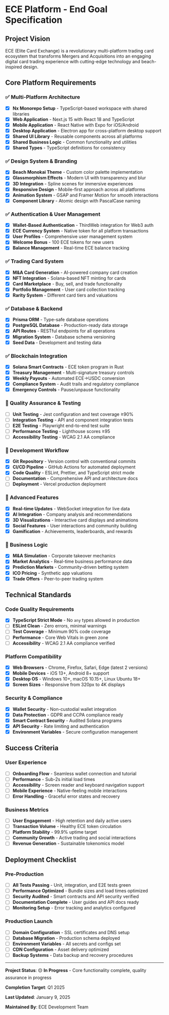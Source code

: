 # ECE Platform - End Goal Specification

## Project Vision
ECE (Elite Card Exchange) is a revolutionary multi-platform trading card ecosystem that transforms Mergers and Acquisitions into an engaging digital card trading experience with cutting-edge technology and beach-inspired design.

## Core Platform Requirements

### ✅ Multi-Platform Architecture
- [x] **Nx Monorepo Setup** - TypeScript-based workspace with shared libraries
- [x] **Web Application** - Next.js 15 with React 18 and TypeScript
- [x] **Mobile Application** - React Native with Expo for iOS/Android
- [x] **Desktop Application** - Electron app for cross-platform desktop support
- [x] **Shared UI Library** - Reusable components across all platforms
- [x] **Shared Business Logic** - Common functionality and utilities
- [x] **Shared Types** - TypeScript definitions for consistency

### ✅ Design System & Branding
- [x] **Beach Monokai Theme** - Custom color palette implementation
- [x] **Glassmorphism Effects** - Modern UI with transparency and blur
- [x] **3D Integration** - Spline scenes for immersive experiences
- [x] **Responsive Design** - Mobile-first approach across all platforms
- [x] **Animation System** - GSAP and Framer Motion for smooth interactions
- [x] **Component Library** - Atomic design with PascalCase naming

### ✅ Authentication & User Management
- [x] **Wallet-Based Authentication** - ThirdWeb integration for Web3 auth
- [x] **ECE Currency System** - Native token for all platform transactions
- [x] **User Profiles** - Comprehensive user management system
- [x] **Welcome Bonus** - 100 ECE tokens for new users
- [x] **Balance Management** - Real-time ECE balance tracking

### ✅ Trading Card System
- [x] **M&A Card Generation** - AI-powered company card creation
- [x] **NFT Integration** - Solana-based NFT minting for cards
- [x] **Card Marketplace** - Buy, sell, and trade functionality
- [x] **Portfolio Management** - User card collection tracking
- [x] **Rarity System** - Different card tiers and valuations

### ✅ Database & Backend
- [x] **Prisma ORM** - Type-safe database operations
- [x] **PostgreSQL Database** - Production-ready data storage
- [x] **API Routes** - RESTful endpoints for all operations
- [x] **Migration System** - Database schema versioning
- [x] **Seed Data** - Development and testing data

### ✅ Blockchain Integration
- [x] **Solana Smart Contracts** - ECE token program in Rust
- [x] **Treasury Management** - Multi-signature treasury controls
- [x] **Weekly Payouts** - Automated ECE->USDC conversion
- [x] **Compliance System** - Audit trails and regulatory compliance
- [x] **Emergency Controls** - Pause/unpause functionality

### 🔄 Quality Assurance & Testing
- [ ] **Unit Testing** - Jest configuration and test coverage ≥90%
- [ ] **Integration Testing** - API and component integration tests
- [ ] **E2E Testing** - Playwright end-to-end test suite
- [ ] **Performance Testing** - Lighthouse scores ≥95
- [ ] **Accessibility Testing** - WCAG 2.1 AA compliance

### 🔄 Development Workflow
- [x] **Git Repository** - Version control with conventional commits
- [x] **CI/CD Pipeline** - GitHub Actions for automated deployment
- [x] **Code Quality** - ESLint, Prettier, and TypeScript strict mode
- [ ] **Documentation** - Comprehensive API and architecture docs
- [ ] **Deployment** - Vercel production deployment

### 🔄 Advanced Features
- [x] **Real-time Updates** - WebSocket integration for live data
- [x] **AI Integration** - Company analysis and recommendations
- [x] **3D Visualizations** - Interactive card displays and animations
- [x] **Social Features** - User interactions and community building
- [x] **Gamification** - Achievements, leaderboards, and rewards

### 🔄 Business Logic
- [x] **M&A Simulation** - Corporate takeover mechanics
- [x] **Market Analytics** - Real-time business performance data
- [x] **Prediction Markets** - Community-driven betting system
- [x] **ICO Pricing** - Synthetic app valuations
- [x] **Trade Offers** - Peer-to-peer trading system

## Technical Standards

### Code Quality Requirements
- [x] **TypeScript Strict Mode** - No `any` types allowed in production
- [ ] **ESLint Clean** - Zero errors, minimal warnings
- [ ] **Test Coverage** - Minimum 90% code coverage
- [ ] **Performance** - Core Web Vitals in green zone
- [ ] **Accessibility** - WCAG 2.1 AA compliance verified

### Platform Compatibility
- [x] **Web Browsers** - Chrome, Firefox, Safari, Edge (latest 2 versions)
- [x] **Mobile Devices** - iOS 13+, Android 8+ support
- [x] **Desktop OS** - Windows 10+, macOS 10.15+, Linux Ubuntu 18+
- [x] **Screen Sizes** - Responsive from 320px to 4K displays

### Security & Compliance
- [x] **Wallet Security** - Non-custodial wallet integration
- [x] **Data Protection** - GDPR and CCPA compliance ready
- [x] **Smart Contract Security** - Audited Solana programs
- [x] **API Security** - Rate limiting and authentication
- [x] **Environment Variables** - Secure configuration management

## Success Criteria

### User Experience
- [ ] **Onboarding Flow** - Seamless wallet connection and tutorial
- [ ] **Performance** - Sub-2s initial load times
- [ ] **Accessibility** - Screen reader and keyboard navigation support
- [ ] **Mobile Experience** - Native-feeling mobile interactions
- [ ] **Error Handling** - Graceful error states and recovery

### Business Metrics
- [ ] **User Engagement** - High retention and daily active users
- [ ] **Transaction Volume** - Healthy ECE token circulation
- [ ] **Platform Stability** - 99.9% uptime target
- [ ] **Community Growth** - Active trading and social interactions
- [ ] **Revenue Generation** - Sustainable tokenomics model

## Deployment Checklist

### Pre-Production
- [ ] **All Tests Passing** - Unit, integration, and E2E tests green
- [ ] **Performance Optimized** - Bundle sizes and load times optimized
- [ ] **Security Audited** - Smart contracts and API security verified
- [ ] **Documentation Complete** - User guides and API docs ready
- [ ] **Monitoring Setup** - Error tracking and analytics configured

### Production Launch
- [ ] **Domain Configuration** - SSL certificates and DNS setup
- [ ] **Database Migration** - Production schema deployed
- [ ] **Environment Variables** - All secrets and configs set
- [ ] **CDN Configuration** - Asset delivery optimized
- [ ] **Backup Systems** - Data backup and recovery procedures

---

**Project Status**: 🟡 **In Progress** - Core functionality complete, quality assurance in progress

**Completion Target**: Q1 2025

**Last Updated**: January 9, 2025

**Maintained By**: ECE Development Team
